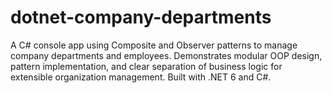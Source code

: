 # dotnet-company-departments
A C# console app using Composite and Observer patterns to manage company departments and employees. Demonstrates modular OOP design, pattern implementation, and clear separation of business logic for extensible organization management. Built with .NET 6 and C#.
